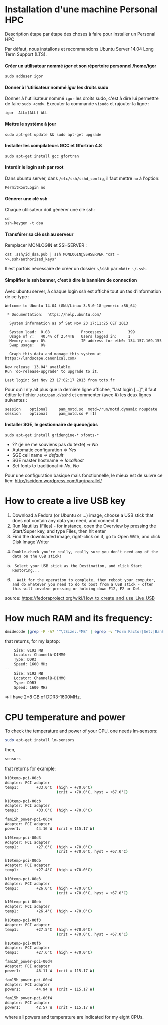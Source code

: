 Installation d'une machine Personal HPC
========================================

Description étape par étape des choses à faire pour installer un Personal HPC

Par défaut, nous installons et recommandons Ubuntu Server 14.04 Long Term Support (LTS).

#### Créer un utilisateur nommé *igor* et son répertoire personnel /home/igor
```
sudo adduser igor
```

#### Donner à l'utilisateur nommé *igor* les droits sudo
Donner à l'utilisateur nommé `igor` les droits sudo, c'est à dire lui permettre de faire `sudo <cmd>`.
Executer la commande `visudo` et rajouter la ligne :
```
igor  ALL=(ALL) ALL
```
#### Mettre le système à jour
```
sudo apt-get update && sudo apt-get upgrade
```


#### Installer les compilateurs GCC et Gfortran 4.8
```
sudo apt-get install gcc gfortran
```

#### Interdir le login ssh par root
Dans ubuntu server, dans `/etc/ssh/sshd_config`, il faut mettre `no` à l'option:
```
PermitRootLogin no
```



#### Générer une clé ssh
Chaque utilisateur doit générer une clé ssh:
```
cd
ssh-keygen -t dsa
```

#### Transférer sa clé ssh au serveur
Remplacer MONLOGIN et SSHSERVER :
```
cat .ssh/id_dsa.pub | ssh MONLOGIN@SSHSERVER "cat - >>.ssh/authorized_keys"
```

Il est parfois nécessaire de créer un dossier ~/.ssh par `mkdir ~/.ssh`.



#### Simplifier le ssh banner, c'est à dire la bannière de connection

Avec ubuntu server, à chaque login ssh est affiché tout un tas d'information de ce type :
```
Welcome to Ubuntu 14.04 (GNU/Linux 3.5.0-18-generic x86_64)

 * Documentation:  https://help.ubuntu.com/

  System information as of Sat Nov 23 17:11:25 CET 2013

  System load:  0.08              Processes:           399
  Usage of /:   40.4% of 2.44TB   Users logged in:     1
  Memory usage: 0%                IP address for eth0: 134.157.169.155
  Swap usage:   0%

  Graph this data and manage this system at https://landscape.canonical.com/

New release '13.04' available.
Run 'do-release-upgrade' to upgrade to it.

Last login: Sat Nov 23 17:02:17 2013 from toto.fr

```
Pour qu'il n'y ait plus que la dernière ligne affichée, "last login [...]", il faut éditer le fichier `/etc/pam.d/sshd` et commenter (avec #) les deux lignes suivantes :
```
session    optional     pam_motd.so  motd=/run/motd.dynamic noupdate
session    optional     pam_motd.so # [1]
```



#### Installer SGE, le gestionnaire de queue/jobs
```
sudo apt-get install gridengine-* xfonts-*
```
- ?? (je ne me souviens pas du texte) => *No*
- Automatic configuration => *Yes*
- SGE cell name => *default*
- SGE master hostname => *localhost*
- Set fonts to traditional => *No*, *No*

Pour une configuration basique mais fonctionnelle, le mieux est de suivre ce lien:
http://scidom.wordpress.com/tag/parallel/


# How to create a live USB key

1.  Download a Fedora (or Ubuntu or ...) image, choose a USB stick that does not contain any data you need, and connect it 
2.   Run Nautilus (Files) - for instance, open the Overview by pressing the Start/Super key, and type Files, then hit enter 
3.    Find the downloaded image, right-click on it, go to Open With, and click Disk Image Writer 
4.     Double-check you're really, really sure you don't need any of the data on the USB stick! 
5.      Select your USB stick as the Destination, and click Start Restoring... 
6.       Wait for the operation to complete, then reboot your computer, and do whatever you need to do to boot from a USB stick - often this will involve pressing or holding down F12, F2 or Del. 

source: https://fedoraproject.org/wiki/How_to_create_and_use_Live_USB

# How much RAM and its frequency:
```bash
dmidecode |grep -P -A7 "^\tSize:.*MB" | egrep -v "Form Factor|Set:|Bank Locator:|Type Detail"
```
that returns, for my laptop:   
```bash
	Size: 8192 MB
	Locator: ChannelA-DIMM0
	Type: DDR3
	Speed: 1600 MHz
--
	Size: 8192 MB
	Locator: ChannelB-DIMM0
	Type: DDR3
	Speed: 1600 MHz
```
=> I have 2*8 GB of DDR3-1600MHz.

# CPU temperature and power
To check the temperature and power of your CPU, one needs lm-sensors:
```bash
sudo apt-get install lm-sensors
```
then,
```bash
sensors
```
that returns for example:
```bash
k10temp-pci-00c3
Adapter: PCI adapter
temp1:        +33.0°C  (high = +70.0°C)
                       (crit = +70.0°C, hyst = +67.0°C)

k10temp-pci-00cb
Adapter: PCI adapter
temp1:        +33.0°C  (high = +70.0°C)

fam15h_power-pci-00c4
Adapter: PCI adapter
power1:       44.16 W  (crit = 115.17 W)

k10temp-pci-00d3
Adapter: PCI adapter
temp1:        +27.0°C  (high = +70.0°C)
                       (crit = +70.0°C, hyst = +67.0°C)

k10temp-pci-00db
Adapter: PCI adapter
temp1:        +27.4°C  (high = +70.0°C)

k10temp-pci-00e3
Adapter: PCI adapter
temp1:        +26.0°C  (high = +70.0°C)
                       (crit = +70.0°C, hyst = +67.0°C)

k10temp-pci-00eb
Adapter: PCI adapter
temp1:        +26.4°C  (high = +70.0°C)

k10temp-pci-00f3
Adapter: PCI adapter
temp1:        +27.5°C  (high = +70.0°C)
                       (crit = +70.0°C, hyst = +67.0°C)

k10temp-pci-00fb
Adapter: PCI adapter
temp1:        +27.6°C  (high = +70.0°C)

fam15h_power-pci-00d4
Adapter: PCI adapter
power1:       46.11 W  (crit = 115.17 W)

fam15h_power-pci-00e4
Adapter: PCI adapter
power1:       44.94 W  (crit = 115.17 W)

fam15h_power-pci-00f4
Adapter: PCI adapter
power1:       42.57 W  (crit = 115.17 W)
```

where all powers and temperature are indicated for my eight CPUs.
